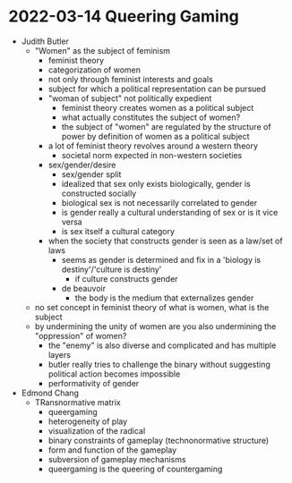# 2022-03-14 Queering Gaming

* Judith Butler
  * "Women" as the subject of feminism
    * feminist theory
    * categorization of women
    * not only through feminist interests and goals
    * subject for which a political representation can be pursued
    * "woman of subject" not politically expedient
      * feminist theory creates women as a political subject 
      * what actually constitutes the subject of women?
      * the subject of "women" are regulated by the structure of power by definition of women as a political subject
    * a lot of feminist theory revolves around a western theory
      * societal norm expected in non-western societies
    * sex/gender/desire
      * sex/gender split
      * idealized that sex only exists biologically, gender is constructed socially
      * biological sex is not necessarily correlated to gender
      * is gender really a cultural understanding of sex or is it vice versa
      * is sex itself a cultural category
    * when the society that constructs gender is seen as a law/set of laws
      * seems as gender is determined and fix in a 'biology is destiny'/'culture is destiny'
        * if culture constructs gender
      * de beauvoir
        * the body is the medium that externalizes gender
  * no set concept in feminist theory of what is women, what is the subject
  * by undermining the unity of women are you also undermining the "oppression" of women?
    * the "enemy" is also diverse and complicated and has multiple layers
    * butler really tries to challenge the binary without suggesting political action becomes impossible
    * performativity of gender
* Edmond Chang
  * TRansnormative matrix
    * queergaming
    * heterogeneity of play
    * visualization of the radical
    * binary constraints of gameplay (technonormative structure)
    * form and function of the gameplay
    * subversion of gameplay mechanisms
    * queergaming is the queering of countergaming